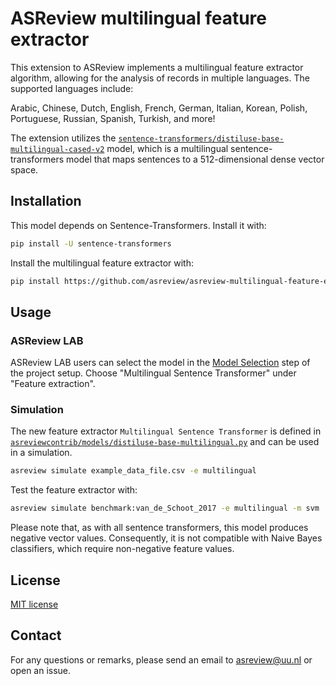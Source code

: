# ASReview multilingual feature extractor

This extension to ASReview implements a multilingual feature extractor algorithm, allowing for the analysis of records in multiple languages. The supported languages include:

Arabic, Chinese, Dutch, English, French, German, Italian, Korean, Polish, Portuguese, Russian, Spanish, Turkish, and more!

The extension utilizes the [`sentence-transformers/distiluse-base-multilingual-cased-v2`](https://huggingface.co/sentence-transformers/distiluse-base-multilingual-cased-v2) model, which is a multilingual sentence-transformers model that maps sentences to a 512-dimensional dense vector space.


## Installation

This model depends on Sentence-Transformers. Install it with:
```bash
pip install -U sentence-transformers
```

Install the multilingual feature extractor with:

```bash
pip install https://github.com/asreview/asreview-multilingual-feature-extractor/archive/master.zip
```

## Usage

### ASReview LAB

ASReview LAB users can select the model in the [Model Selection](https://asreview.readthedocs.io/en/latest/features/pre_screening.html#select-model) step of the project setup. Choose "Multilingual Sentence Transformer" under "Feature extraction".

### Simulation

The new feature extractor `Multilingual Sentence Transformer` is defined in
[`asreviewcontrib/models/distiluse-base-multilingual.py`](asreviewcontrib/models/distiluse-base-multilingual.py) 
and can be used in a simulation.

```bash
asreview simulate example_data_file.csv -e multilingual
```

Test the feature extractor with:

```bash
asreview simulate benchmark:van_de_Schoot_2017 -e multilingual -m svm
```

Please note that, as with all sentence transformers, this model produces negative vector values. Consequently, it is not compatible with Naive Bayes classifiers, which require non-negative feature values.

## License

[MIT license](/LICENSE)

## Contact

For any questions or remarks, please send an email to asreview@uu.nl or open an issue.
